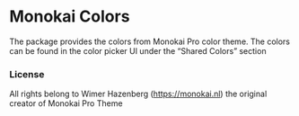 # Monokai Colors

The package provides the colors from Monokai Pro color theme.
The colors can be found in the color picker UI under the “Shared Colors” section

### License

All rights belong to Wimer Hazenberg (https://monokai.nl) the original creator of Monokai Pro Theme
